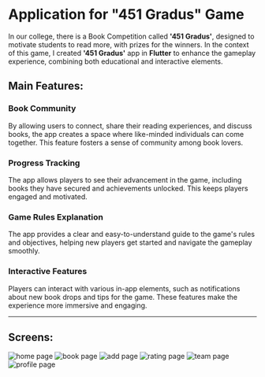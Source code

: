 # Application for "451 Gradus" Game

In our college, there is a Book Competition called **'451 Gradus'**, designed to motivate students to read more, with prizes for the winners. In the context of this game, I created **'451 Gradus'** app in **Flutter** to enhance the gameplay experience, combining both educational and interactive elements.

## Main Features:

### **Book Community**
By allowing users to connect, share their reading experiences, and discuss books, the app creates a space where like-minded individuals can come together. This feature fosters a sense of community among book lovers.

### **Progress Tracking**
The app allows players to see their advancement in the game, including books they have secured and achievements unlocked. This keeps players engaged and motivated.

### **Game Rules Explanation**
The app provides a clear and easy-to-understand guide to the game's rules and objectives, helping new players get started and navigate the gameplay smoothly.

### **Interactive Features**
Players can interact with various in-app elements, such as notifications about new book drops and tips for the game. These features make the experience more immersive and engaging.

---

## Screens: 
![home page](https://github.com/user-attachments/assets/db3798f4-f6ad-459a-a632-9ba6a241dcd8)
![book page](https://github.com/user-attachments/assets/3e1db6d8-b300-4661-a95f-05a98de697ef)
![add page](https://github.com/user-attachments/assets/9d6ea697-5e76-40b0-bfc5-7f4bba3f478e)
![rating page](https://github.com/user-attachments/assets/b0bafd74-c6b3-4b1f-bba3-99dc43bfa6ef)
![team page](https://github.com/user-attachments/assets/bf29da63-11bc-4498-a578-ae599d3b5818)
![profile page](https://github.com/user-attachments/assets/13e9e32c-814c-4791-875f-4e594658c692)



